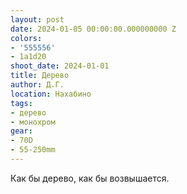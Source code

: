 ```yaml
---
layout: post
date: 2024-01-05 00:00:00.000000000 Z
colors:
- '555556'
- 1a1d20
shoot_date: 2024-01-01
title: Дерево
author: Д.Г.
location: Нахабино
tags:
- дерево
- монохром
gear:
- 70D
- 55-250mm
---
```

Как бы дерево, как бы возвышается.

